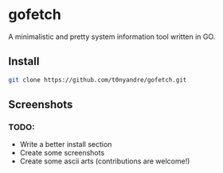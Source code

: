 # gofetch
A minimalistic and pretty system information tool written in GO.

## Install
```bash
git clone https://github.com/t0nyandre/gofetch.git
```

## Screenshots

### TODO:
- Write a better install section
- Create some screenshots
- Create some ascii arts (contributions are welcome!)

